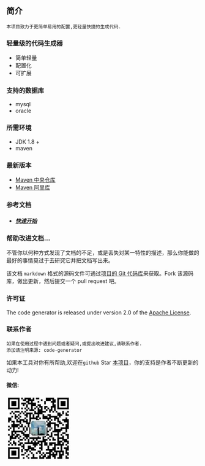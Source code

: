 ## 简介

```
本项目致力于更简单易用的配置,更轻量快捷的生成代码.
```

### 轻量级的代码生成器

* 简单轻量
* 配置化
* 可扩展

### 支持的数据库

* mysql
* oracle

### 所需环境

* JDK 1.8 +
* maven

### 最新版本

- [Maven 中央仓库](https://search.maven.org/search?q=com.github.zhuyizhuo)
- [Maven 阿里库](http://maven.aliyun.com/mvn/search)

### 参考文档

- ##### [快速开始](./docs/quickstart.md)

### 帮助改进文档...

不管你以何种方式发现了文档的不足，或是丢失对某一特性的描述，那么你能做的最好的事情莫过于去研究它并把文档写出来。

该文档 `markdown` 格式的源码文件可通过[项目的 Git 代码库](https://github.com/zhuyizhuo/code-generator)来获取。Fork 该源码库，做出更新，然后提交一个 pull request 吧。

### 许可证

The code generator is released under version 2.0 of the [Apache License](http://www.apache.org/licenses/LICENSE-2.0).

### 联系作者

```
如果在使用过程中遇到问题或者疑问,或提出改进建议,请联系作者.
添加请注明来源: code-generator
```

如果本工具对你有所帮助,欢迎在`github` Star [本项目](https://github.com/zhuyizhuo/code-generator)，你的支持是作者不断更新的动力!

#### 微信:

![zhuo-simple_is_happy](assets/1559619424122.jpg)